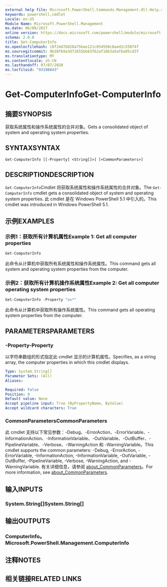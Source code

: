 ```yaml
---
external help file: Microsoft.PowerShell.Commands.Management.dll-Help.xml
keywords: powershell,cmdlet
Locale: en-US
Module Name: Microsoft.PowerShell.Management
ms.date: 06/09/2017
online version: https://docs.microsoft.com/powershell/module/microsoft.powershell.management/get-computerinfo?view=powershell-7.1&WT.mc_id=ps-gethelp
schema: 2.0.0
title: Get-ComputerInfo
ms.openlocfilehash: c8f24d7b020a75bae121c054550c8aed2c55074f
ms.sourcegitcommit: 9b28fb9a3d72655bb63f62af18b3a5af6a05cd3f
ms.translationtype: MT
ms.contentlocale: zh-CN
ms.lasthandoff: 07/07/2020
ms.locfileid: "93198843"
---
```

# <span data-ttu-id="a4cec-103">Get-ComputerInfo</span><span class="sxs-lookup"><span data-stu-id="a4cec-103">Get-ComputerInfo</span></span>

## <span data-ttu-id="a4cec-104">摘要</span><span class="sxs-lookup"><span data-stu-id="a4cec-104">SYNOPSIS</span></span>
<span data-ttu-id="a4cec-105">获取系统属性和操作系统属性的合并对象。</span><span class="sxs-lookup"><span data-stu-id="a4cec-105">Gets a consolidated object of system and operating system properties.</span></span>

## <span data-ttu-id="a4cec-106">SYNTAX</span><span class="sxs-lookup"><span data-stu-id="a4cec-106">SYNTAX</span></span>

```
Get-ComputerInfo [[-Property] <String[]>] [<CommonParameters>]
```

## <span data-ttu-id="a4cec-107">DESCRIPTION</span><span class="sxs-lookup"><span data-stu-id="a4cec-107">DESCRIPTION</span></span>

<span data-ttu-id="a4cec-108">`Get-ComputerInfo`Cmdlet 将获取系统属性和操作系统属性的合并对象。</span><span class="sxs-lookup"><span data-stu-id="a4cec-108">The `Get-ComputerInfo` cmdlet gets a consolidated object of system and operating system properties.</span></span>
<span data-ttu-id="a4cec-109">此 cmdlet 是在 Windows PowerShell 5.1 中引入的。</span><span class="sxs-lookup"><span data-stu-id="a4cec-109">This cmdlet was introduced in Windows PowerShell 5.1.</span></span>

## <span data-ttu-id="a4cec-110">示例</span><span class="sxs-lookup"><span data-stu-id="a4cec-110">EXAMPLES</span></span>

### <span data-ttu-id="a4cec-111">示例1：获取所有计算机属性</span><span class="sxs-lookup"><span data-stu-id="a4cec-111">Example 1: Get all computer properties</span></span>

```powershell
Get-ComputerInfo
```

<span data-ttu-id="a4cec-112">此命令从计算机中获取所有系统属性和操作系统属性。</span><span class="sxs-lookup"><span data-stu-id="a4cec-112">This command gets all system and operating system properties from the computer.</span></span>

### <span data-ttu-id="a4cec-113">示例2：获取所有计算机操作系统属性</span><span class="sxs-lookup"><span data-stu-id="a4cec-113">Example 2: Get all computer operating system properties</span></span>

```powershell
Get-ComputerInfo -Property "os*"
```

<span data-ttu-id="a4cec-114">此命令从计算机中获取所有操作系统属性。</span><span class="sxs-lookup"><span data-stu-id="a4cec-114">This command gets all operating system properties from the computer.</span></span>

## <span data-ttu-id="a4cec-115">PARAMETERS</span><span class="sxs-lookup"><span data-stu-id="a4cec-115">PARAMETERS</span></span>

### <span data-ttu-id="a4cec-116">-Property</span><span class="sxs-lookup"><span data-stu-id="a4cec-116">-Property</span></span>

<span data-ttu-id="a4cec-117">以字符串数组的形式指定此 cmdlet 显示的计算机属性。</span><span class="sxs-lookup"><span data-stu-id="a4cec-117">Specifies, as a string array, the computer properties in which this cmdlet displays.</span></span>

```yaml
Type: System.String[]
Parameter Sets: (All)
Aliases:

Required: False
Position: 0
Default value: None
Accept pipeline input: True (ByPropertyName, ByValue)
Accept wildcard characters: True
```

### <span data-ttu-id="a4cec-118">CommonParameters</span><span class="sxs-lookup"><span data-stu-id="a4cec-118">CommonParameters</span></span>

<span data-ttu-id="a4cec-119">此 cmdlet 支持以下常见参数：-Debug、-ErrorAction、-ErrorVariable、-InformationAction、-InformationVariable、-OutVariable、-OutBuffer、-PipelineVariable、-Verbose、-WarningAction 和 -WarningVariable。</span><span class="sxs-lookup"><span data-stu-id="a4cec-119">This cmdlet supports the common parameters: -Debug, -ErrorAction, -ErrorVariable, -InformationAction, -InformationVariable, -OutVariable, -OutBuffer, -PipelineVariable, -Verbose, -WarningAction, and -WarningVariable.</span></span> <span data-ttu-id="a4cec-120">有关详细信息，请参阅 [about_CommonParameters](../Microsoft.PowerShell.Core/About/about_CommonParameters.md)。</span><span class="sxs-lookup"><span data-stu-id="a4cec-120">For more information, see [about_CommonParameters](../Microsoft.PowerShell.Core/About/about_CommonParameters.md).</span></span>

## <span data-ttu-id="a4cec-121">输入</span><span class="sxs-lookup"><span data-stu-id="a4cec-121">INPUTS</span></span>

### <span data-ttu-id="a4cec-122">System.String[]</span><span class="sxs-lookup"><span data-stu-id="a4cec-122">System.String[]</span></span>

## <span data-ttu-id="a4cec-123">输出</span><span class="sxs-lookup"><span data-stu-id="a4cec-123">OUTPUTS</span></span>

### <span data-ttu-id="a4cec-124">ComputerInfo。</span><span class="sxs-lookup"><span data-stu-id="a4cec-124">Microsoft.PowerShell.Management.ComputerInfo</span></span>

## <span data-ttu-id="a4cec-125">注释</span><span class="sxs-lookup"><span data-stu-id="a4cec-125">NOTES</span></span>

## <span data-ttu-id="a4cec-126">相关链接</span><span class="sxs-lookup"><span data-stu-id="a4cec-126">RELATED LINKS</span></span>

